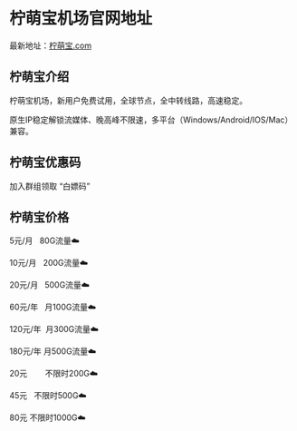 # 柠萌宝机场官网地址

最新地址：[柠萌宝.com](https://new.xn--pbt38zg4v.com/#/register?code=48zKcC5O)

## 柠萌宝介绍

柠萌宝机场，新用户免费试用，全球节点，全中转线路，高速稳定。

原生IP稳定解锁流媒体、晚高峰不限速，多平台（Windows/Android/IOS/Mac）兼容。

## 柠萌宝优惠码

加入群组领取 “白嫖码”

## 柠萌宝价格

5元/月       80G流量☁️

10元/月     200G流量☁️

20元/月    500G流量☁️

60元/年   月100G流量☁️

120元/年  月300G流量☁️

180元/年  月500G流量☁️

20元        不限时200G☁️

45元        不限时500G☁️

80元        不限时1000G☁️

